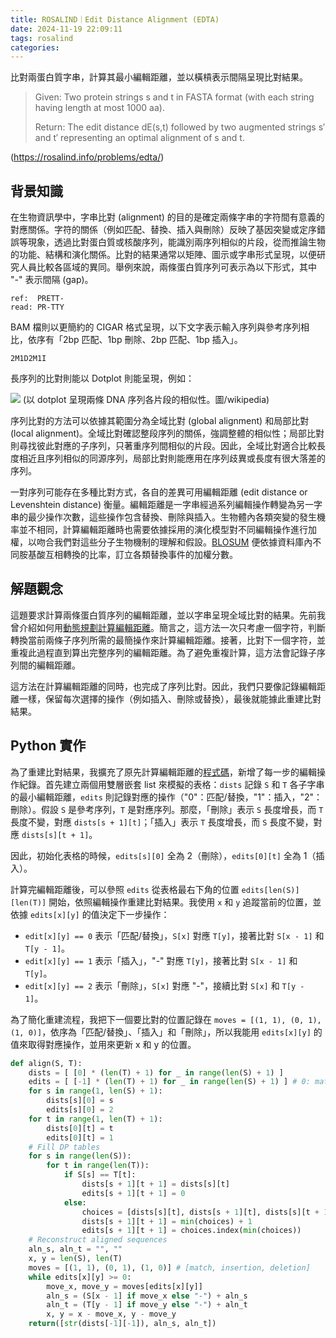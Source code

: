 ```yaml
---
title: ROSALIND｜Edit Distance Alignment (EDTA)
date: 2024-11-19 22:09:11
tags: rosalind 
categories:
---
```


比對兩蛋白質字串，計算其最小編輯距離，並以橫槓表示間隔呈現比對結果。

> Given: Two protein strings s and t in FASTA format (with each string having length at most 1000 aa).
>
> Return: The edit distance dE(s,t) followed by two augmented strings s′ and t′ representing an optimal alignment of s and t.

(https://rosalind.info/problems/edta/)

<!--more-->

## 背景知識

在生物資訊學中，字串比對 (alignment) 的目的是確定兩條字串的字符間有意義的對應關係。字符的關係（例如匹配、替換、插入與刪除）反映了基因突變或定序錯誤等現象，透過比對蛋白質或核酸序列，能識別兩序列相似的片段，從而推論生物的功能、結構和演化關係。比對的結果通常以矩陣、圖示或字串形式呈現，以便研究人員比較各區域的異同。舉例來說，兩條蛋白質序列可表示為以下形式，其中 "-" 表示間隔 (gap)。

```
ref:  PRETT-
read: PR-TTY
```

BAM 檔則以更簡約的 CIGAR 格式呈現，以下文字表示輸入序列與參考序列相比，依序有「2bp 匹配、1bp 刪除、2bp 匹配、1bp 插入」。
```
2M1D2M1I
```

長序列的比對則能以 Dotplot 則能呈現，例如：

![](https://upload.wikimedia.org/wikipedia/commons/3/33/Zinc-finger-dot-plot.png)
(以 dotplot 呈現兩條 DNA 序列各片段的相似性。圖/wikipedia)

序列比對的方法可以依據其範圍分為全域比對 (global alignment) 和局部比對 (local alignment)。全域比對確認整段序列的關係，強調整體的相似性；局部比對則尋找彼此對應的子序列，只著重序列間相似的片段。因此，全域比對適合比較長度相近且序列相似的同源序列，局部比對則能應用在序列歧異或長度有很大落差的序列。

一對序列可能存在多種比對方式，各自的差異可用編輯距離 (edit distance or Levenshtein distance) 衡量。編輯距離是一字串經過系列編輯操作轉變為另一字串的最少操作次數，這些操作包含替換、刪除與插入。生物體內各類突變的發生機率並不相同，計算編輯距離時也需要依據採用的演化模型對不同編輯操作進行加權，以吻合我們對這些分子生物機制的理解和假設。[BLOSUM](https://en.wikipedia.org/wiki/BLOSUM) 便依據資料庫內不同胺基酸互相轉換的比率，訂立各類替換事件的加權分數。

## 解題觀念

這題要求計算兩條蛋白質序列的編輯距離，並以字串呈現全域比對的結果。先前我曾介紹如何用[動態規劃計算編輯距離](https://5uperb0y.com/edit-distance/)。簡言之，這方法一次只考慮一個字符，判斷轉換當前兩條子序列所需的最簡操作來計算編輯距離。接著，比對下一個字符，並重複此過程直到算出完整序列的編輯距離。為了避免重複計算，這方法會記錄子序列間的編輯距離。

這方法在計算編輯距離的同時，也完成了序列比對。因此，我們只要像記錄編輯距離一樣，保留每次選擇的操作（例如插入、刪除或替換），最後就能據此重建比對結果。

## Python 實作

為了重建比對結果，我擴充了原先計算編輯距離的[程式碼](https://github.com/5uperb0y/rosalind/blob/main/code/edit/edit.py)，新增了每一步的編輯操作紀錄。首先建立兩個用雙層嵌套 list 來模擬的表格：`dists` 記錄 `S` 和 `T` 各子字串的最小編輯距離，`edits` 則記錄對應的操作（"0"：匹配/替換，"1"：插入，"2"：刪除）。假設 `S` 是參考序列，`T` 是對應序列。那麼，「刪除」表示 `S` 長度增長，而 `T` 長度不變，對應 `dists[s + 1][t]`；「插入」表示 `T` 長度增長，而 `S` 長度不變，對應 `dists[s][t + 1]`。

因此，初始化表格的時候，`edits[s][0]` 全為 2（刪除），`edits[0][t]` 全為 1（插入）。

計算完編輯距離後，可以參照 `edits` 從表格最右下角的位置 `edits[len(S)][len(T)]` 開始，依照編輯操作重建比對結果。我使用 `x` 和 `y` 追蹤當前的位置，並依據 `edits[x][y]` 的值決定下一步操作：

- `edit[x][y] == 0` 表示「匹配/替換」，`S[x]` 對應 `T[y]`，接著比對 `S[x - 1]` 和 `T[y - 1]`。
- `edit[x][y] == 1` 表示「插入」，"-" 對應 `T[y]`，接著比對 `S[x - 1]` 和 `T[y]`。
- `edit[x][y] == 2` 表示「刪除」，`S[x]` 對應 "-"，接續比對 `S[x]` 和 `T[y - 1]`。

為了簡化重建流程，我把下一個要比對的位置記錄在 `moves = [(1, 1), (0, 1), (1, 0)]`，依序為「匹配/替換」、「插入」和「刪除」，所以我能用 `edits[x][y]` 的值來取得對應操作，並用來更新 x 和 y 的位置。

```python
def align(S, T):
	dists = [ [0] * (len(T) + 1) for _ in range(len(S) + 1) ]
	edits = [ [-1] * (len(T) + 1) for _ in range(len(S) + 1) ] # 0: match, 1: insertion, 2: deletion
	for s in range(1, len(S) + 1):
		dists[s][0] = s
		edits[s][0] = 2
	for t in range(1, len(T) + 1):
		dists[0][t] = t
		edits[0][t] = 1
	# Fill DP tables
	for s in range(len(S)):
		for t in range(len(T)):
			if S[s] == T[t]:
				dists[s + 1][t + 1] = dists[s][t]
				edits[s + 1][t + 1] = 0
			else:
				choices = [dists[s][t], dists[s + 1][t], dists[s][t + 1]]
				dists[s + 1][t + 1] = min(choices) + 1
				edits[s + 1][t + 1] = choices.index(min(choices))
	# Reconstruct aligned sequences
	aln_s, aln_t = "", ""
	x, y = len(S), len(T)
	moves = [(1, 1), (0, 1), (1, 0)] # [match, insertion, deletion]
	while edits[x][y] >= 0:
		move_x, move_y = moves[edits[x][y]]
		aln_s = (S[x - 1] if move_x else "-") + aln_s
		aln_t = (T[y - 1] if move_y else "-") + aln_t
		x, y = x - move_x, y - move_y
	return([str(dists[-1][-1]), aln_s, aln_t])
```
